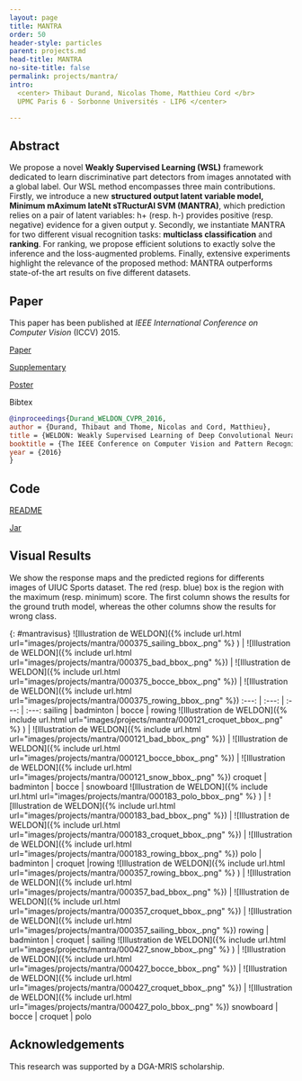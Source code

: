 ```yaml
---
layout: page
title: MANTRA
order: 50
header-style: particles
parent: projects.md
head-title: MANTRA
no-site-title: false
permalink: projects/mantra/
intro:
  <center> Thibaut Durand, Nicolas Thome, Matthieu Cord </br>
  UPMC Paris 6 - Sorbonne Universités - LIP6 </center>

---
```


## Abstract

We propose a novel **Weakly Supervised Learning (WSL)** framework dedicated to learn discriminative part detectors from images annotated with a global label. Our WSL method encompasses three main contributions. Firstly, we introduce a new **structured output latent variable model, Minimum mAximum lateNt sTRucturAl SVM (MANTRA)**, which prediction relies on a pair of latent variables: h+ (resp. h-) provides positive (resp. negative) evidence for a given output y. Secondly, we instantiate MANTRA for two different visual recognition tasks: **multiclass classification** and **ranking**. For ranking, we propose efficient solutions to exactly solve the inference and the loss-augmented problems. Finally, extensive experiments highlight the relevance of the proposed method: MANTRA outperforms state-of-the art results on five different datasets.


## Paper

This paper has been published at _IEEE International Conference on Computer Vision_ (ICCV) 2015.

[Paper](../pdfs/2015_ICCV/Durand_MANTRA_ICCV_2015.pdf)

[Supplementary](../pdfs/2015_ICCV/Durand_MANTRA_ICCV_2015_supp.pdf)

[Poster](../pdfs/2015_ICCV/Durand_MANTRA_ICCV_2015_poster.pdf)

Bibtex
```bibtex
@inproceedings{Durand_WELDON_CVPR_2016,
author = {Durand, Thibaut and Thome, Nicolas and Cord, Matthieu},
title = {WELDON: Weakly Supervised Learning of Deep Convolutional Neural Networks},
booktitle = {The IEEE Conference on Computer Vision and Pattern Recognition (CVPR)},
year = {2016}
}
```

## Code

[README](../pdfs/2015_ICCV/README.md)

[Jar](../pdfs/2015_ICCV/mantra.jar)

<!-- code matlab visu / github / code java / code scala / code python -->

## Visual Results

We show the response maps and the predicted regions for differents images of UIUC Sports dataset. The red (resp. blue) box is the region with the maximum (resp. minimum) score. The first column shows the results for the ground truth model, whereas the other columns show the results for wrong class.

{: #mantravisus}
![Illustration de WELDON]({% include url.html url="images/projects/mantra/000375_sailing_bbox_.png" %} ) | ![Illustration de WELDON]({% include url.html url="images/projects/mantra/000375_bad_bbox_.png" %}) | ![Illustration de WELDON]({% include url.html url="images/projects/mantra/000375_bocce_bbox_.png" %}) | ![Illustration de WELDON]({% include url.html url="images/projects/mantra/000375_rowing_bbox_.png" %})
:---: | :---: | :---: | :---:
sailing     | badminton     | bocce     | rowing
![Illustration de WELDON]({% include url.html url="images/projects/mantra/000121_croquet_bbox_.png" %} ) | ![Illustration de WELDON]({% include url.html url="images/projects/mantra/000121_bad_bbox_.png" %}) | ![Illustration de WELDON]({% include url.html url="images/projects/mantra/000121_bocce_bbox_.png" %}) | ![Illustration de WELDON]({% include url.html url="images/projects/mantra/000121_snow_bbox_.png" %})
croquet     | badminton     | bocce     | snowboard
![Illustration de WELDON]({% include url.html url="images/projects/mantra/000183_polo_bbox_.png" %} ) | ![Illustration de WELDON]({% include url.html url="images/projects/mantra/000183_bad_bbox_.png" %}) | ![Illustration de WELDON]({% include url.html url="images/projects/mantra/000183_croquet_bbox_.png" %}) | ![Illustration de WELDON]({% include url.html url="images/projects/mantra/000183_rowing_bbox_.png" %})
polo        | badminton	    | croquet   |rowing
![Illustration de WELDON]({% include url.html url="images/projects/mantra/000357_rowing_bbox_.png" %} ) | ![Illustration de WELDON]({% include url.html url="images/projects/mantra/000357_bad_bbox_.png" %}) | ![Illustration de WELDON]({% include url.html url="images/projects/mantra/000357_croquet_bbox_.png" %}) | ![Illustration de WELDON]({% include url.html url="images/projects/mantra/000357_sailing_bbox_.png" %})
rowing      | badminton	    | croquet   | sailing
![Illustration de WELDON]({% include url.html url="images/projects/mantra/000427_snow_bbox_.png" %} ) | ![Illustration de WELDON]({% include url.html url="images/projects/mantra/000427_bocce_bbox_.png" %}) | ![Illustration de WELDON]({% include url.html url="images/projects/mantra/000427_croquet_bbox_.png" %}) | ![Illustration de WELDON]({% include url.html url="images/projects/mantra/000427_polo_bbox_.png" %})
snowboard   | bocce         | croquet   | polo



## Acknowledgements

This research was supported by a DGA-MRIS scholarship.

